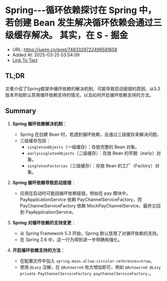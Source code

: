# Spring---循环依赖探讨在 Spring 中，若创建 Bean 发生解决循环依赖会通过三级缓存解决。 其实，在 S - 掘金
- URL: https://juejin.cn/post/7483329722496581658
- Added At: 2025-03-25 03:54:09
- [Link To Text](2025-03-25-spring---循环依赖探讨在-spring-中，若创建-bean-发生解决循环依赖会通过三级缓存解决。-其实，在-s---掘金_raw.md)

## TL;DR
文章介绍了Spring框架中循环依赖的解决机制、可能导致启动报错的原因、从5.3版本开始默认禁用循环依赖支持的情况，以及如何开启循环依赖支持的方法。

## Summary
1. **Spring 循环依赖解决机制**：
   - Spring 在创建 Bean 时，若遇到循环依赖，会通过三级缓存来解决问题。
   - 三级缓存包括：
     - `singletonObjects`（一级缓存）：存放完整的 Bean 对象。
     - `earlysingletonObjects`（二级缓存）：存放 Bean 的早期（early）对象。
     - `singletonFactories`（三级缓存）：存放 Bean 的工厂（Factory）对象。

2. **Spring 循环依赖导致启动报错**：
   - 应用在启动时可能因循环依赖报错，例如在 pay 模块中，PayApplicationService 依赖 PayChannelServiceFactory，而 PayChannelServiceFactory 依赖 MockPayChannelService，最终又回到 PayApplicationService。

3. **Spring 对循环依赖的支持变更**：
   - 从 Spring Framework 5.3 开始，Spring 默认禁用了对循环依赖的支持。
   - 在 Spring 2.6 中，这一行为得到进一步明确和强化。

4. **开启循环依赖支持的方法**：
   - 在配置文件中加入 `spring.main.allow-circular-references=true`。
   - 使用 `@Lazy` 注解，在 `@Autowired` 地方增加即可，例如 `@Autowired @Lazy private PayChannelServiceFactory payChannelServiceFactory;`。
